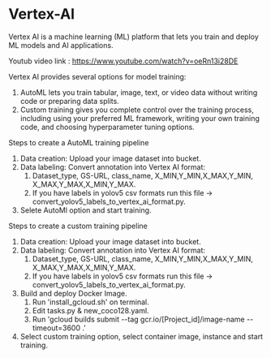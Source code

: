 # Vertex-AI
Vertex AI is a machine learning (ML) platform that lets you train and deploy ML models and AI applications. 

Youtub video link : https://www.youtube.com/watch?v=oeRn13i28DE

Vertex AI provides several options for model training:
1. AutoML lets you train tabular, image, text, or video data without writing code or preparing data splits.
2. Custom training gives you complete control over the training process, including using your preferred ML framework, writing your own training code, and choosing hyperparameter tuning options.

Steps to create a AutoML training pipeline
1. Data creation: Upload your image dataset into bucket.
2. Data labeling: Convert annotation into Vertex AI format: 
   1. Dataset_type, GS-URL, class_name, X_MIN,Y_MIN,X_MAX,Y_MIN, X_MAX,Y_MAX,X_MIN,Y_MAX. 
   2. If you have labels in yolov5 csv formats run this file -> convert_yolov5_labels_to_vertex_ai_format.py.
3. Selete AutoMl option and start training.

Steps to create a custom training pipeline
1. Data creation: Upload your image dataset into bucket.
2. Data labeling: Convert annotation into Vertex AI format: 
   1. Dataset_type, GS-URL, class_name, X_MIN,Y_MIN,X_MAX,Y_MIN, X_MAX,Y_MAX,X_MIN,Y_MAX. 
   2. If you have labels in yolov5 csv formats run this file -> convert_yolov5_labels_to_vertex_ai_format.py.
3. Build and deploy Docker Image.
   1. Run 'install_gcloud.sh' on terminal.
   2. Edit tasks.py & new_coco128.yaml.
   3. Run 'gcloud builds submit --tag gcr.io/[Project_id]/image-name --timeout=3600 .'
4. Select custom training option, select container image, instance and start training.
 